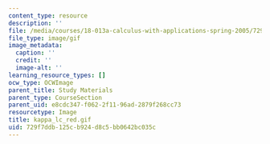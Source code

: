 ```yaml
---
content_type: resource
description: ''
file: /media/courses/18-013a-calculus-with-applications-spring-2005/729f7ddb125cb924d8c5bb0642bc035c_kappa_lc_red.gif
file_type: image/gif
image_metadata:
  caption: ''
  credit: ''
  image-alt: ''
learning_resource_types: []
ocw_type: OCWImage
parent_title: Study Materials
parent_type: CourseSection
parent_uid: e8cdc347-f062-2f11-96ad-2879f268cc73
resourcetype: Image
title: kappa_lc_red.gif
uid: 729f7ddb-125c-b924-d8c5-bb0642bc035c
---
```

